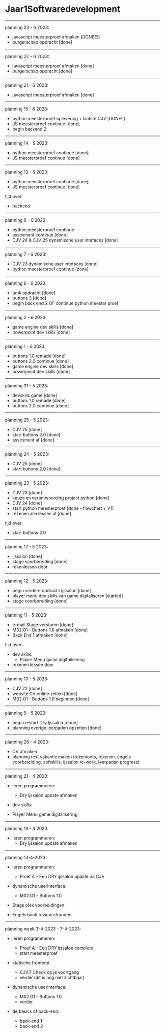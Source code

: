 # Jaar1Softwaredevelopment

--------------------------------------------------------------------------------------------------------------------------------------------

planning 23 - 6 2023:

- javascript meesterproef afmaken [DONEE!] 
- burgerschap opdracht [done]

--------------------------------------------------------------------------------------------------------------------------------------------

planning 22 - 6 2023:

- javascript meesterproef afmaken [done]
- burgerschap opdracht [done]

--------------------------------------------------------------------------------------------------------------------------------------------

planning 21 - 6 2023:

- javascript meesterproef afmaken [done]

--------------------------------------------------------------------------------------------------------------------------------------------

planning 15 - 6 2023:

- python meesterproef oplevering + laatste CJV [DONE!!]
- JS meesterproef continue [done]
- begin backend 2

--------------------------------------------------------------------------------------------------------------------------------------------

planning 14 - 6 2023:

- python meesterproef continue [done]
- JS meesterproef continue [done]

--------------------------------------------------------------------------------------------------------------------------------------------

planning 13 - 6 2023:

- python meesterproef continue [done]
- JS meesterproef continue [done] 

tijd over:
- backend

--------------------------------------------------------------------------------------------------------------------------------------------

planning 9 - 6 2023:

- python meesterproef continue 
- assesment continue [done]
- CJV 24 & CJV 25 dynamische user intefaces [done]

--------------------------------------------------------------------------------------------------------------------------------------------

planning 7 - 6 2023:

- CJV 23 dynamische user intefaces [done]
- python meesterproef continue [done]

--------------------------------------------------------------------------------------------------------------------------------------------

planning 6 - 6 2023:

- tank opdracht [done]
- buttons 3 [done]
- begin back end 2 OF continue python meester proef

--------------------------------------------------------------------------------------------------------------------------------------------

planning 2 - 6 2023:

- game engine dev skills [done]
- powerpoint dev skills [done]

--------------------------------------------------------------------------------------------------------------------------------------------

planning 1 - 6 2023:

- buttons 1.0 remade [done]
- buttons 2.0 continue [done]
- game engine dev skills [done]
- powerpoint dev skills [done]

--------------------------------------------------------------------------------------------------------------------------------------------

planning 31 - 5 2023:

- devskills game [done]
- buttons 1.0 remade [done]
- buttons 2.0 continue [done]

--------------------------------------------------------------------------------------------------------------------------------------------

planning 25 - 5 2023:

- CJV 25 [done]
- start buttons 2.0 [done]
- assesment af [done]

--------------------------------------------------------------------------------------------------------------------------------------------

planning 24 - 5 2023:

- CJV 25 [done]
- start buttons 2.0 [done]

--------------------------------------------------------------------------------------------------------------------------------------------

planning 23 - 5 2023:

- CJV 23 [done]
- keuze en verantwoording project python [done]
- CJV 24 [done] 
- start python meesterproef [done - flowchart + V1]
- rekenen alle lessen af [done] 

tijd over:
- start buttons 2.0 

--------------------------------------------------------------------------------------------------------------------------------------------

planning 17 - 5 2023:

- ijssalon [done]
- stage voorbereiding [done]
- rekenlessen door 

--------------------------------------------------------------------------------------------------------------------------------------------

planning 12 - 5 2023:

- begin verdere opdracht ijssalon [done]
- player menu dev skills van game digitaliseren [started]
- stage voorbereiding [done]

--------------------------------------------------------------------------------------------------------------------------------------------

planning 11 - 5 2023:

 - e-mail Stage versturen [done]
 - M02.O1 - Buttons 1.0 afmaken [done]
 - Back End 1 afmaken [done]
 
tijd over:

- dev skills:
  + Player Menu game digitalisering 
- rekenen lessen door 
 
--------------------------------------------------------------------------------------------------------------------------------------------

planning 10 - 5 2023:

 - CJV 22 [done]
 - website CV online zetten [done]
 - M02.O1 - Buttons 1.0 beginnen [done]
 
--------------------------------------------------------------------------------------------------------------------------------------------

planning 9 - 5 2023:

 - begin restart Dry Ijssalon [done]
 - planning overige leerpaden opzetten [done]

--------------------------------------------------------------------------------------------------------------------------------------------

planning 26 - 4 2023:

 - CV afmaken
 - planning rest vakantie maken (rekentoets, rekenen, engels voorbereiding, softskills, ijssalon re-work, leerpaden progress) 

--------------------------------------------------------------------------------------------------------------------------------------------

planning 21 - 4 2023:

 - leren programmeren:
   + Dry ijssalon update afmaken 
 
 - dev skills:
  + Player Menu game digitalisering 

--------------------------------------------------------------------------------------------------------------------------------------------

planning 19 - 4 2023:

 - leren programmeren:
   + Dry ijssalon update afmaken 

--------------------------------------------------------------------------------------------------------------------------------------------

planning 13-4-2023:

 - leren programmeren:
   + Proef A - Een DRY ijssalon update na CJV

- dynamische userinterface:
  + M02.O1 - Buttons 1.0

- Stage plek voorbeidingen
- Engels book review afronden

--------------------------------------------------------------------------------------------------------------------------------------------

planning week 3-4-2023 - 7-4-2023:
- leren programmeren:
  + Proef A - Een DRY ijssalon complete 
  + start meesterproef 
  
- statische frontend:
  + CJV.7 Check op je voortgang
  + verder (dit is nog niet zichtbaar) 
  
- dynamische userinterface:
  + M02.O1 - Buttons 1.0
  + verder

- de basics of back-end:
  + back-end 1 
  + back-end 2 
